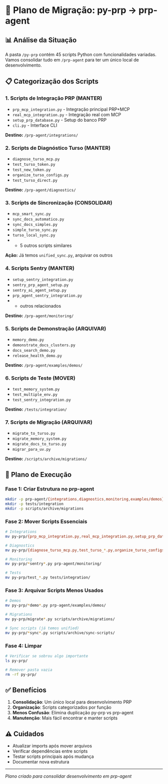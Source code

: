 # 🚀 Plano de Migração: py-prp → prp-agent

## 📊 Análise da Situação

A pasta `/py-prp` contém 45 scripts Python com funcionalidades variadas. Vamos consolidar tudo em `/prp-agent` para ter um único local de desenvolvimento.

## 📋 Categorização dos Scripts

### 1. **Scripts de Integração PRP (MANTER)**
- `prp_mcp_integration.py` - Integração principal PRP+MCP
- `real_mcp_integration.py` - Integração real com MCP
- `setup_prp_database.py` - Setup do banco PRP
- `cli.py` - Interface CLI

**Destino:** `/prp-agent/integrations/`

### 2. **Scripts de Diagnóstico Turso (MANTER)**
- `diagnose_turso_mcp.py`
- `test_turso_token.py`
- `test_new_token.py`
- `organize_turso_configs.py`
- `test_turso_direct.py`

**Destino:** `/prp-agent/diagnostics/`

### 3. **Scripts de Sincronização (CONSOLIDAR)**
- `mcp_smart_sync.py`
- `sync_docs_automatico.py`
- `sync_docs_simples.py`
- `simple_turso_sync.py`
- `turso_local_sync.py`
- + 5 outros scripts similares

**Ação:** Já temos `unified_sync.py`, arquivar os outros

### 4. **Scripts Sentry (MANTER)**
- `setup_sentry_integration.py`
- `sentry_prp_agent_setup.py`
- `sentry_ai_agent_setup.py`
- `prp_agent_sentry_integration.py`
- + outros relacionados

**Destino:** `/prp-agent/monitoring/`

### 5. **Scripts de Demonstração (ARQUIVAR)**
- `memory_demo.py`
- `demonstrate_docs_clusters.py`
- `docs_search_demo.py`
- `release_health_demo.py`

**Destino:** `/prp-agent/examples/demos/`

### 6. **Scripts de Teste (MOVER)**
- `test_memory_system.py`
- `test_multiple_env.py`
- `test_sentry_integration.py`

**Destino:** `/tests/integration/`

### 7. **Scripts de Migração (ARQUIVAR)**
- `migrate_to_turso.py`
- `migrate_memory_system.py`
- `migrate_docs_to_turso.py`
- `migrar_para_uv.py`

**Destino:** `/scripts/archive/migrations/`

## 🎯 Plano de Execução

### Fase 1: Criar Estrutura no prp-agent
```bash
mkdir -p prp-agent/{integrations,diagnostics,monitoring,examples/demos}
mkdir -p tests/integration
mkdir -p scripts/archive/migrations
```

### Fase 2: Mover Scripts Essenciais
```bash
# Integrations
mv py-prp/{prp_mcp_integration.py,real_mcp_integration.py,setup_prp_database.py,cli.py} prp-agent/integrations/

# Diagnostics
mv py-prp/{diagnose_turso_mcp.py,test_turso_*.py,organize_turso_configs.py} prp-agent/diagnostics/

# Monitoring
mv py-prp/*sentry*.py prp-agent/monitoring/

# Tests
mv py-prp/test_*.py tests/integration/
```

### Fase 3: Arquivar Scripts Menos Usados
```bash
# Demos
mv py-prp/*demo*.py prp-agent/examples/demos/

# Migrations
mv py-prp/migrate*.py scripts/archive/migrations/

# Sync scripts (já temos unified)
mv py-prp/*sync*.py scripts/archive/sync-scripts/
```

### Fase 4: Limpar
```bash
# Verificar se sobrou algo importante
ls py-prp/

# Remover pasta vazia
rm -rf py-prp/
```

## ✅ Benefícios

1. **Consolidação**: Um único local para desenvolvimento PRP
2. **Organização**: Scripts categorizados por função
3. **Menos Confusão**: Elimina duplicação py-prp vs prp-agent
4. **Manutenção**: Mais fácil encontrar e manter scripts

## ⚠️ Cuidados

- Atualizar imports após mover arquivos
- Verificar dependências entre scripts
- Testar scripts principais após mudança
- Documentar nova estrutura

---
*Plano criado para consolidar desenvolvimento em prp-agent*